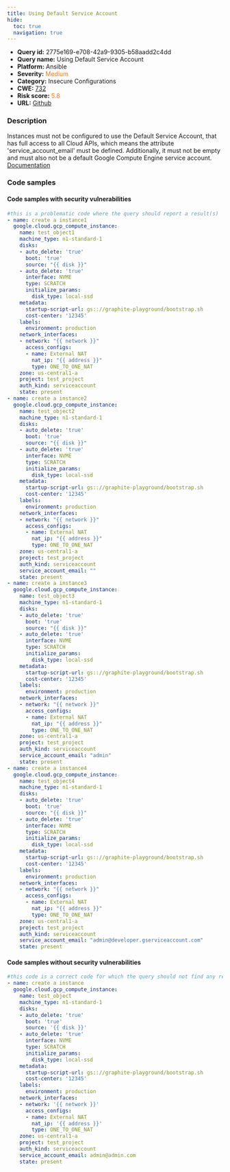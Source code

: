 ```yaml
---
title: Using Default Service Account
hide:
  toc: true
  navigation: true
---
```


<style>
  .highlight .hll {
    background-color: #ff171742;
  }
  .md-content {
    max-width: 1100px;
    margin: 0 auto;
  }
</style>

-   **Query id:** 2775e169-e708-42a9-9305-b58aadd2c4dd
-   **Query name:** Using Default Service Account
-   **Platform:** Ansible
-   **Severity:** <span style="color:#ff7213">Medium</span>
-   **Category:** Insecure Configurations
-   **CWE:** <a href="https://cwe.mitre.org/data/definitions/732.html" onclick="newWindowOpenerSafe(event, 'https://cwe.mitre.org/data/definitions/732.html')">732</a>
-   **Risk score:** <span style="color:#ff7213">5.8</span>
-   **URL:** [Github](https://github.com/Checkmarx/kics/tree/master/assets/queries/ansible/gcp/using_default_service_account)

### Description
Instances must not be configured to use the Default Service Account, that has full access to all Cloud APIs, which means the attribute 'service_account_email' must be defined. Additionally, it must not be empty and must also not be a default Google Compute Engine service account.<br>
[Documentation](https://docs.ansible.com/ansible/latest/collections/google/cloud/gcp_compute_instance_module.html)

### Code samples
#### Code samples with security vulnerabilities
```yaml title="Positive test num. 1 - yaml file" hl_lines="115 57 3 86"
#this is a problematic code where the query should report a result(s)
- name: create a instance1
  google.cloud.gcp_compute_instance:
    name: test_object1
    machine_type: n1-standard-1
    disks:
    - auto_delete: 'true'
      boot: 'true'
      source: "{{ disk }}"
    - auto_delete: 'true'
      interface: NVME
      type: SCRATCH
      initialize_params:
        disk_type: local-ssd
    metadata:
      startup-script-url: gs:://graphite-playground/bootstrap.sh
      cost-center: '12345'
    labels:
      environment: production
    network_interfaces:
    - network: "{{ network }}"
      access_configs:
      - name: External NAT
        nat_ip: "{{ address }}"
        type: ONE_TO_ONE_NAT
    zone: us-central1-a
    project: test_project
    auth_kind: serviceaccount
    state: present
- name: create a instance2
  google.cloud.gcp_compute_instance:
    name: test_object2
    machine_type: n1-standard-1
    disks:
    - auto_delete: 'true'
      boot: 'true'
      source: "{{ disk }}"
    - auto_delete: 'true'
      interface: NVME
      type: SCRATCH
      initialize_params:
        disk_type: local-ssd
    metadata:
      startup-script-url: gs:://graphite-playground/bootstrap.sh
      cost-center: '12345'
    labels:
      environment: production
    network_interfaces:
    - network: "{{ network }}"
      access_configs:
      - name: External NAT
        nat_ip: "{{ address }}"
        type: ONE_TO_ONE_NAT
    zone: us-central1-a
    project: test_project
    auth_kind: serviceaccount
    service_account_email: ""
    state: present
- name: create a instance3
  google.cloud.gcp_compute_instance:
    name: test_object3
    machine_type: n1-standard-1
    disks:
    - auto_delete: 'true'
      boot: 'true'
      source: "{{ disk }}"
    - auto_delete: 'true'
      interface: NVME
      type: SCRATCH
      initialize_params:
        disk_type: local-ssd
    metadata:
      startup-script-url: gs:://graphite-playground/bootstrap.sh
      cost-center: '12345'
    labels:
      environment: production
    network_interfaces:
    - network: "{{ network }}"
      access_configs:
      - name: External NAT
        nat_ip: "{{ address }}"
        type: ONE_TO_ONE_NAT
    zone: us-central1-a
    project: test_project
    auth_kind: serviceaccount
    service_account_email: "admin"
    state: present
- name: create a instance4
  google.cloud.gcp_compute_instance:
    name: test_object4
    machine_type: n1-standard-1
    disks:
    - auto_delete: 'true'
      boot: 'true'
      source: "{{ disk }}"
    - auto_delete: 'true'
      interface: NVME
      type: SCRATCH
      initialize_params:
        disk_type: local-ssd
    metadata:
      startup-script-url: gs:://graphite-playground/bootstrap.sh
      cost-center: '12345'
    labels:
      environment: production
    network_interfaces:
    - network: "{{ network }}"
      access_configs:
      - name: External NAT
        nat_ip: "{{ address }}"
        type: ONE_TO_ONE_NAT
    zone: us-central1-a
    project: test_project
    auth_kind: serviceaccount
    service_account_email: "admin@developer.gserviceaccount.com"
    state: present

```


#### Code samples without security vulnerabilities
```yaml title="Negative test num. 1 - yaml file"
#this code is a correct code for which the query should not find any result
- name: create a instance
  google.cloud.gcp_compute_instance:
    name: test_object
    machine_type: n1-standard-1
    disks:
    - auto_delete: 'true'
      boot: 'true'
      source: '{{ disk }}'
    - auto_delete: 'true'
      interface: NVME
      type: SCRATCH
      initialize_params:
        disk_type: local-ssd
    metadata:
      startup-script-url: gs:://graphite-playground/bootstrap.sh
      cost-center: '12345'
    labels:
      environment: production
    network_interfaces:
    - network: '{{ network }}'
      access_configs:
      - name: External NAT
        nat_ip: '{{ address }}'
        type: ONE_TO_ONE_NAT
    zone: us-central1-a
    project: test_project
    auth_kind: serviceaccount
    service_account_email: admin@admin.com
    state: present

```

